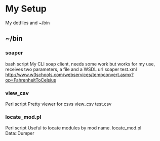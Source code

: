 # My Setup

My dotfiles and ~/bin

## ~/bin

### soaper

bash script
My CLI soap client, needs some work but works for my use, receives two parameters, a file and a WSDL url
    soaper test.xml http://www.w3schools.com/webservices/tempconvert.asmx?op=FahrenheitToCelsius

### view_csv

Perl script
Pretty viewer for csvs
    view_csv test.csv

### locate_mod.pl

Perl script
Useful to locate modules by mod name.
    locate_mod.pl Data::Dumper
